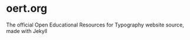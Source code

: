 oert.org
========

The official Open Educational Resources for Typography website source, made with Jekyll
